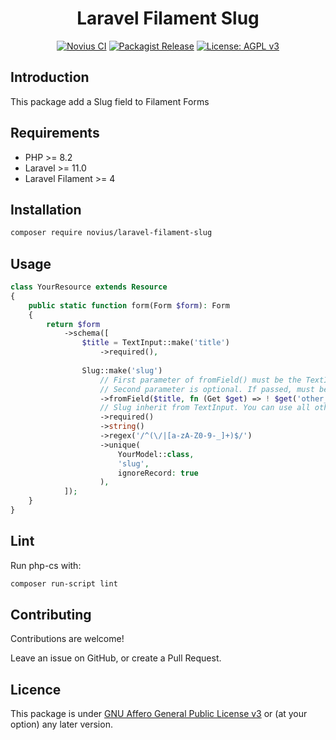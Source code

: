 <div align="center">

# Laravel Filament Slug

[![Novius CI](https://github.com/novius/laravel-filament-slug/actions/workflows/main.yml/badge.svg?branch=main)](https://github.com/novius/laravel-filament-slug/actions/workflows/main.yml)
[![Packagist Release](https://img.shields.io/packagist/v/novius/laravel-filament-slug.svg?maxAge=1800&style=flat-square)](https://packagist.org/packages/novius/laravel-filament-slug)
[![License: AGPL v3](https://img.shields.io/badge/License-AGPL%20v3-blue.svg)](http://www.gnu.org/licenses/agpl-3.0)

</div>

## Introduction

This package add a Slug field to Filament Forms

## Requirements

* PHP >= 8.2
* Laravel >= 11.0
* Laravel Filament >= 4

## Installation

```sh
composer require novius/laravel-filament-slug
```

## Usage

```php
class YourResource extends Resource
{
    public static function form(Form $form): Form
    {
        return $form
            ->schema([
                $title = TextInput::make('title')
                    ->required(),
    
                Slug::make('slug')
                    // First parameter of fromField() must be the TextInput instance from which the slug is generated.
                    // Second parameter is optional. If passed, must be a closure returning if the slug generation should be skip or not.
                    ->fromField($title, fn (Get $get) => ! $get('other_value'))
                    // Slug inherit from TextInput. You can use all other method of TextInput. 
                    ->required()
                    ->string()
                    ->regex('/^(\/|[a-zA-Z0-9-_]+)$/')
                    ->unique(
                        YourModel::class,
                        'slug',
                        ignoreRecord: true
                    ),
            ]);
    }
}
``` 

## Lint

Run php-cs with:

```sh
composer run-script lint
```

## Contributing

Contributions are welcome!

Leave an issue on GitHub, or create a Pull Request.

## Licence

This package is under [GNU Affero General Public License v3](http://www.gnu.org/licenses/agpl-3.0.html) or (at your option) any later version.
